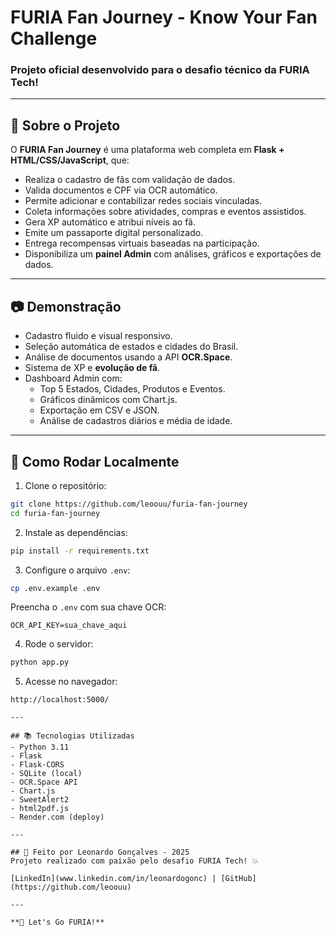 # FURIA Fan Journey - Know Your Fan Challenge

### Projeto oficial desenvolvido para o desafio técnico da FURIA Tech!

---

## 🔖 Sobre o Projeto
O **FURIA Fan Journey** é uma plataforma web completa em **Flask + HTML/CSS/JavaScript**, que:

- Realiza o cadastro de fãs com validação de dados.
- Valida documentos e CPF via OCR automático.
- Permite adicionar e contabilizar redes sociais vinculadas.
- Coleta informações sobre atividades, compras e eventos assistidos.
- Gera XP automático e atribui níveis ao fã.
- Emite um passaporte digital personalizado.
- Entrega recompensas virtuais baseadas na participação.
- Disponibiliza um **painel Admin** com análises, gráficos e exportações de dados.

---

## 📷 Demonstração
- Cadastro fluido e visual responsivo.
- Seleção automática de estados e cidades do Brasil.
- Análise de documentos usando a API **OCR.Space**.
- Sistema de XP e **evolução de fã**.
- Dashboard Admin com:
  - Top 5 Estados, Cidades, Produtos e Eventos.
  - Gráficos dinâmicos com Chart.js.
  - Exportação em CSV e JSON.
  - Análise de cadastros diários e média de idade.

---

## 🔧 Como Rodar Localmente

1. Clone o repositório:
```bash
git clone https://github.com/leoouu/furia-fan-journey
cd furia-fan-journey
```

2. Instale as dependências:
```bash
pip install -r requirements.txt
```

3. Configure o arquivo `.env`:
```bash
cp .env.example .env
```
Preencha o `.env` com sua chave OCR:
```
OCR_API_KEY=sua_chave_aqui
```

4. Rode o servidor:
```bash
python app.py
```

5. Acesse no navegador:
```url
http://localhost:5000/

---

## 📚 Tecnologias Utilizadas
- Python 3.11
- Flask
- Flask-CORS
- SQLite (local)
- OCR.Space API
- Chart.js
- SweetAlert2
- html2pdf.js
- Render.com (deploy)

---

## 📅 Feito por Leonardo Gonçalves - 2025
Projeto realizado com paixão pelo desafio FURIA Tech! 💥

[LinkedIn](www.linkedin.com/in/leonardogonc) | [GitHub](https://github.com/leoouu)

---

**🚀 Let's Go FURIA!**

